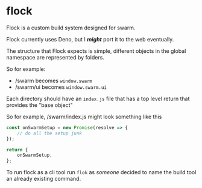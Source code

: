 # flock

Flock is a custom build system designed for swarm.

Flock currently uses Deno, but I **_might_** port it to the web eventually.

The structure that Flock expects is simple, different objects in the global namespace are represented by folders.

So for example:

-   /swarm becomes `window.swarm`
-   /swarm/ui becomes `window.swarm.ui`

Each directory should have an `index.js` file that has a top level return that provides the "base object"

So for example, /swarm/index.js might look something like this

```js
const onSwarmSetup = new Promise(resolve => {
	// do all the setup junk
});

return {
	onSwarmSetup,
};
```

To run flock as a cli tool run `flok` as _someone_ decided to name the build tool an already existing command.
